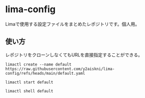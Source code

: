 # lima-config

Limaで使用する設定ファイルをまとめたレポジトリです。個人用。

## 使い方

レポジトリをクローンしなくてもURLを直接指定することができる。

```shell
limactl create --name default https://raw.githubusercontent.com/y2aiskni/lima-config/refs/heads/main/default.yaml
```

```shell
limactl start default
```

```shell
limactl shell default
```
